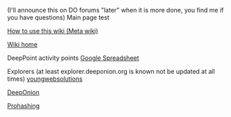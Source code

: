 (I'll announce this on DO forums "later" when it is more done, you find me if you have questions)
Main page
test

[How to use this wiki (Meta wiki)](docs/README.md)

[Wiki home](docs/HOME.md)

DeepPoint activity points
[Google Spreadsheet](https://docs.google.com/spreadsheets/d/1tmT5frUmr5dSDAm44Bl3QUA_QeQOEuLeaQ7JupbySvQ/edit#gid=1646697783)

Explorers (at least explorer.deeponion.org is known not be updated at all times)
[youngwebsolutions](http://onionexplorer.youngwebsolutions.com:3001/)

[DeepOnion](http://explorer.deeponion.org)

[Prohashing](https://prohashing.com/explorer/Deeponion/)

